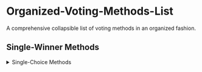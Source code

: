 # Organized-Voting-Methods-List
A comprehensive collapsible list of voting methods in an organized fashion.

## Single-Winner Methods
<details>
  <summary>Single-Choice Methods</summary>
  
  #### First Past The Post
</details>
